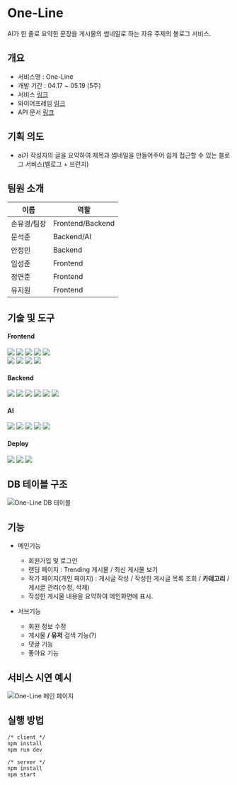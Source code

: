 # One-Line

AI가 한 줄로 요약한 문장을 게시물의 썸네일로 하는 자유 주제의 블로그 서비스.

## 개요

- 서비스명 : One-Line
- 개발 기간 : 04.17 ~ 05.19 (5주)
- 서비스 [링크](https://10team.vercel.app/)
- 와이어프레임 [링크](https://www.figma.com/file/nciwBpbdF0fojqBuTkO5Az/10team_3rdProject?type=design&t=Ng2z1q1zs8n8Pepa-0)
- API 문서 [링크](https://www.postman.com/ai6-10team/workspace/10/collection/25697667-108fde77-fde6-4760-9a25-d75512a5cc06)

## 기획 의도

- ai가 작성자의 글을 요약하여 제목과 썸네일을 만들어주어 쉽게 접근할 수 있는 블로그 서비스(벨로그 + 브런치)

## 팀원 소개

| 이름        | 역할             |
| ----------- | ---------------- |
| 손유경/팀장 | Frontend/Backend |
| 문석준      | Backend/AI       |
| 안정민      | Backend          |
| 임성준      | Frontend         |
| 정연준      | Frontend         |
| 유지원      | Frontend         |

## 기술 및 도구

#### Frontend

<img src="https://img.shields.io/badge/HTML5-E34F26?style=flat-square&logo=HTML5&logoColor=white"/>
<img src="https://img.shields.io/badge/CSS3-1572B6?style=flat-square&logo=CSS3&logoColor=white"/>
<img src="https://img.shields.io/badge/JavaScript-F7DF1E?style=flat-square&logo=JavaScript&logoColor=white"/>
<img src="https://img.shields.io/badge/React-61DAFB?style=flat-square&logo=React&logoColor=white"/>
<img src="https://img.shields.io/badge/TypeScript-3178C6?style=flat-square&logo=TypeScript&logoColor=white"/>
<br />
<img src="https://img.shields.io/badge/Next.js-000000?style=flat-square&logo=Next.js&logoColor=white"/>
<img src="https://img.shields.io/badge/styled_components-DB7093?style=flat-square&logo=styled-components&logoColor=white"/>
<img src="https://img.shields.io/badge/Axios-5A29E4?style=flat-square&logo=Axios&logoColor=white"/>
<img src="https://img.shields.io/badge/Recoil-FAB040?style=flat-square&logo=Recoil&logoColor=white"/>

#### Backend

<img src="https://img.shields.io/badge/JavaScript-F7DF1E?style=flat-square&logo=JavaScript&logoColor=white"/>
<img src="https://img.shields.io/badge/Node.js-339933?style=flat-square&logo=Node.js&logoColor=white"/>
<img src="https://img.shields.io/badge/Express.js-000000?style=flat-square&logo=express&logoColor=white"/>
<img src="https://img.shields.io/badge/MySQL-4479A1?style=flat-square&logo=MySQL&logoColor=white"/>
<img src="https://img.shields.io/badge/Sequelize-52B0E7?style=flat-square&logo=Sequelize&logoColor=white"/>
<img src="https://img.shields.io/badge/Firebase-FFCA28?style=flat-square&logo=Firebase&logoColor=white"/>

#### AI

<img src="https://img.shields.io/badge/Python-3776AB?style=flat-square&logo=Python&logoColor=white"/>
<img src="https://img.shields.io/badge/Pytorch-EE4C2C?style=flat&logo=Pytorch&logoColor=black"/>
<img src="https://img.shields.io/badge/Jupyter-F37626?style=flat&logo=Jupyter&logoColor=black"/>
<img src="https://img.shields.io/badge/tensorflow-FF6F00?style=flat&logo=tensorflow&logoColor=black"/>
<img src="https://img.shields.io/badge/flask-000000?style=for-the-badge&logo=flask&logoColor=white">
<br>

#### Deploy

<img src="https://img.shields.io/badge/Amazon_S3-569A31?style=flat-square&logo=Amazon S3&logoColor=white"/>
<img src="https://img.shields.io/badge/Amazon EC2-FF9900?style=flat-square&logo=Amazon EC2&logoColor=white"/>
<img src="https://img.shields.io/badge/Amazon RDS-527FFF?style=flat-square&logo=Amazon RDS&logoColor=white"/>

## DB 테이블 구조

![One-Line DB 테이블](https://github.com/Chadolbaegi128/One-Line/assets/91059184/88fc9203-b260-40f9-bbe9-e5af75512c53)

## 기능

- 메인기능

  - 회원가입 및 로그인
  - 랜딩 페이지 : Trending 게시물 / 최신 게시물 보기
  - 작가 페이지(개인 페이지) : 게시글 작성 / 작성한 게시글 목록 조회 / **카테고리** / 게시글 관리(수정, 삭제)
  - 작성한 게시물 내용을 요약하여 메인화면에 표시.

- 서브기능
  - 회원 정보 수정
  - 게시물 **/ 유저** 검색 기능(?)
  - 댓글 기능
  - 좋아요 기능

## 서비스 시연 예시

![One-Line 메인 페이지](https://github.com/Chadolbaegi128/One-Line/assets/91059184/7204a050-bdf8-42f8-9318-cbe23128e211)

## 실행 방법

```
/* client */
npm install
npm run dev

/* server */
npm install
npm start
```

##
